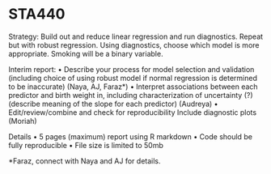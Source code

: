 # STA440

Strategy: Build out and reduce linear regression and run diagnostics. Repeat but with robust regression. Using diagnostics, choose which model is more appropriate. Smoking will be a binary variable. 

Interim report: 
•	Describe your process for model selection and validation (including choice of using robust model if normal regression is determined to be inaccurate) (Naya, AJ, Faraz*)
•	Interpret associations between each predictor and birth weight in, including characterization of uncertainty (?) (describe meaning of the slope for each predictor) (Audreya)
•	Edit/review/combine and check for reproducibility Include diagnostic plots (Moriah)

Details 
•	5 pages (maximum) report using R markdown
•	Code should be fully reproducible
•	File size is limited to 50mb

*Faraz, connect with Naya and AJ for details.
